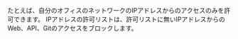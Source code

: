 たとえば、自分のオフィスのネットワークのIPアドレスからのアクセスのみを許可できます。 IPアドレスの許可リストは、許可リストに無いIPアドレスからのWeb、API、Gitのアクセスをブロックします。
